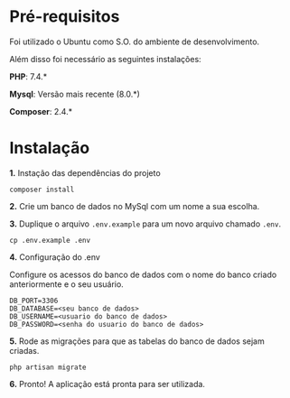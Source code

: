 # Pré-requisitos

Foi utilizado o Ubuntu como S.O. do ambiente de desenvolvimento.

Além disso foi necessário as seguintes instalações:

**PHP**: 7.4.*

**Mysql**: Versão mais recente (8.0.*)

**Composer**: 2.4.*

# Instalação

**1.** Instação das dependências do projeto 

`composer install`

**2.** Crie um banco de dados no MySql com um nome a sua escolha.

**3.** Duplique o arquivo `.env.example` para um novo arquivo chamado `.env`.

`cp .env.example .env`

**4.** Configuração do .env

Configure os acessos do banco de dados com o nome do banco criado anteriormente e o seu usuário.

```DB_HOST=<seu servidor>
DB_PORT=3306
DB_DATABASE=<seu banco de dados>
DB_USERNAME=<usuario do banco de dados>
DB_PASSWORD=<senha do usuario do banco de dados>
```

**5.** Rode as migrações para que as tabelas do banco de dados sejam criadas.

`php artisan migrate`

**6.** Pronto! A aplicação está pronta para ser utilizada.